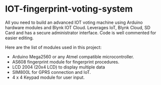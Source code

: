 # IOT-fingerprint-voting-system

All you need to build an advanced IOT voting machine using Arduino hardware modules and Blynk IOT Cloud. Leverages IoT, Blynk Cloud, SD Card and has a secure administrator interface.
Code is well commented for easier editing.

Here are the list of modules used in this project:

* Arduino Mega2560 or any Atmel compatible microcontroller.
* AS608 fingerprint module for fingerprint procedures.
* LCD 2004 (20x4 LCD) to display multiple data
* SIM800L for GPRS connection and IoT.
* 4 x 4 Keypad module for user input.
